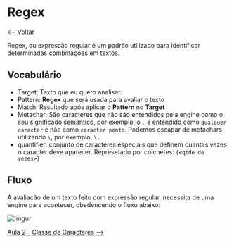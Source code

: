 # Regex
[<-- Voltar](/README.md)

Regex, ou expressão regular é um padrão utilizado para identificar determinadas combinações em textos.

## Vocabulário

- Target: Texto que eu quero analisar.
- Pattern: **Regex** que será usada para avaliar o texto
- Match: Resultado após aplicar o **Pattern** no **Target**
- Metachar: São caracteres que não são entendidos pela engine como o seu significado semântico, por exemplo, o `.` é entendido como `qualquer caracter` e não como `caracter ponto`. Podemos escapar de metachars utilizando `\`, por exemplo, `\.`
- quantifier: conjunto de caracteres especiais que definem quantas vezes o caracter deve aparecer. Represetado por colchetes: `{<qtde de vezes>}`

## Fluxo
A avaliação de um texto feito com expressão regular, necessita de uma engine para acontecer, obedencendo o fluxo abaixo:

![Imgur](http://i.imgur.com/PJqicpC.png)


[Aula 2 - Classe de Caracteres -->](aulas/2/classes-de-caracter.md)